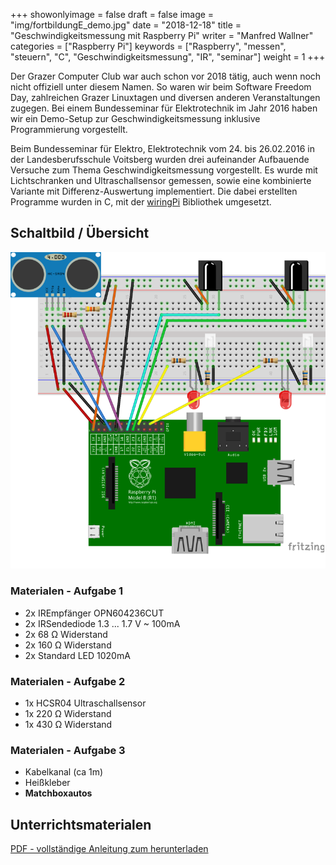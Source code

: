 +++
showonlyimage = false
draft = false
image = "img/fortbildungE_demo.jpg"
date = "2018-12-18"
title = "Geschwindigkeitsmessung mit Raspberry Pi"
writer = "Manfred Wallner"
categories = ["Raspberry Pi"]
keywords = ["Raspberry", "messen", "steuern", "C", "Geschwindigkeitsmessung", "IR", "seminar"]
weight = 1
+++

Der Grazer Computer Club war auch schon vor 2018 tätig, auch wenn noch nicht offiziell unter diesem Namen.
So waren wir beim Software Freedom Day, zahlreichen Grazer Linuxtagen und diversen anderen Veranstaltungen zugegen. Bei einem Bundesseminar für Elektrotechnik im Jahr 2016 haben wir ein Demo-Setup zur Geschwindigkeitsmessung inklusive Programmierung vorgestellt.

<!--more-->

Beim Bundesseminar für Elektro,­ Elektrotechnik vom 24. bis 26.02.2016 in der Landesberufsschule Voitsberg wurden drei aufeinander Aufbauende Versuche zum Thema Geschwindigkeitsmessung vorgestellt.
Es wurde mit Lichtschranken und Ultraschallsensor gemessen, sowie eine kombinierte Variante mit Differenz-Auswertung implementiert.
Die dabei erstellten Programme wurden in C, mit der [wiringPi](http://wiringpi.com/) Bibliothek umgesetzt.

## Schaltbild / Übersicht

![ALT](../../img/fortbildungE_gesamtschaltbild_bb.png)

### Materialen - Aufgabe 1

* 2x IR­Empfänger OPN6042­36­CUT
* 2x IR­Sendediode 1.3 ... 1.7 V ~ 100mA
* 2x 68 Ω Widerstand
* 2x 160 Ω Widerstand
* 2x Standard LED 10­20mA

### Materialen - Aufgabe 2

* 1x HC­SR04 Ultraschallsensor
* 1x 220 Ω Widerstand
* 1x 430 Ω Widerstand

### Materialen - Aufgabe 3

* Kabelkanal (ca 1m)
* Heißkleber
* **Matchboxautos**

## Unterrichtsmaterialen

[PDF - vollständige Anleitung zum herunterladen](https://github.com/GrazerComputerClub/Talk/blob/master/FortbildungE_Geschwindigkeitsmessung_001.pdf)
